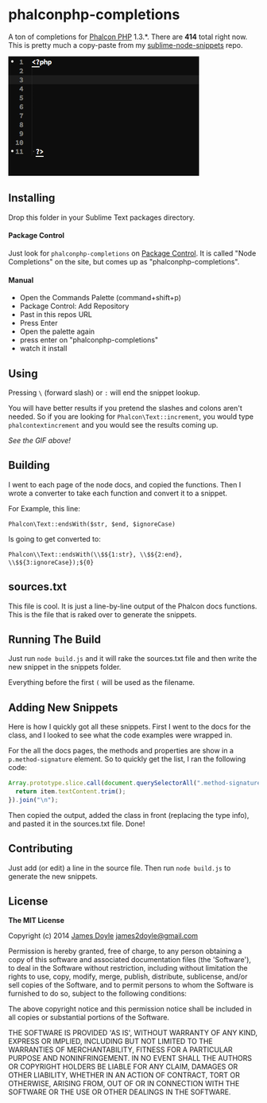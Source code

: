 phalconphp-completions
======================

A ton of completions for [Phalcon PHP](http://phalconphp.com/en/) 1.3.\*. There are **414** total right now. This is pretty much a copy-paste from my [sublime-node-snippets](https://github.com/james2doyle/sublime-node-snippets) repo.

![testing example](https://raw.githubusercontent.com/james2doyle/phalconphp-completions/master/testing.gif)

## Installing

Drop this folder in your Sublime Text packages directory.

#### Package Control

Just look for `phalconphp-completions` on [Package Control](https://sublime.wbond.net/packages/Node%20Completions). It is called "Node Completions" on the site, but comes up as "phalconphp-completions".

#### Manual

* Open the Commands Palette (command+shift+p)
* Package Control: Add Repository
* Past in this repos URL
* Press Enter
* Open the palette again
* press enter on "phalconphp-completions"
* watch it install

## Using

Pressing `\` (forward slash) or `:` will end the snippet lookup.

You will have better results if you pretend the slashes and colons aren't needed. So if you are looking for `Phalcon\Text::increment`, you would type `phalcontextincrement` and you would see the results coming up.

*See the GIF above!*

## Building

I went to each page of the node docs, and copied the functions. Then I wrote a converter to take each function and convert it to a snippet.

For Example, this line:

```
Phalcon\Text::endsWith($str, $end, $ignoreCase)
```

Is going to get converted to:

```
Phalcon\\Text::endsWith(\\$${1:str}, \\$${2:end}, \\$${3:ignoreCase});${0}
```

## sources.txt

This file is cool. It is just a line-by-line output of the Phalcon docs functions. This is the file that is raked over to generate the snippets.

## Running The Build

Just run `node build.js` and it will rake the sources.txt file and then write the new snippet in the snippets folder.

Everything before the first `(` will be used as the filename.

## Adding New Snippets

Here is how I quickly got all these snippets. First I went to the docs for the class, and I looked to see what the code examples were wrapped in.

For the all the docs pages, the methods and properties are show in a `p.method-signature` element. So to quickly get the list, I ran the following code:

```javascript
Array.prototype.slice.call(document.querySelectorAll(".method-signature"), 0).map(function(item){
  return item.textContent.trim();
}).join("\n");
```

Then copied the output, added the class in front (replacing the type info), and pasted it in the sources.txt file. Done!

## Contributing

Just add (or edit) a line in the source file. Then run `node build.js` to generate the new snippets.

## License

**The MIT License**

Copyright (c) 2014 [James Doyle](http://twitter.com/james2doyle) james2doyle@gmail.com

Permission is hereby granted, free of charge, to any person obtaining
a copy of this software and associated documentation files (the
'Software'), to deal in the Software without restriction, including
without limitation the rights to use, copy, modify, merge, publish,
distribute, sublicense, and/or sell copies of the Software, and to
permit persons to whom the Software is furnished to do so, subject to
the following conditions:

The above copyright notice and this permission notice shall be
included in all copies or substantial portions of the Software.

THE SOFTWARE IS PROVIDED 'AS IS', WITHOUT WARRANTY OF ANY KIND,
EXPRESS OR IMPLIED, INCLUDING BUT NOT LIMITED TO THE WARRANTIES OF
MERCHANTABILITY, FITNESS FOR A PARTICULAR PURPOSE AND NONINFRINGEMENT.
IN NO EVENT SHALL THE AUTHORS OR COPYRIGHT HOLDERS BE LIABLE FOR ANY
CLAIM, DAMAGES OR OTHER LIABILITY, WHETHER IN AN ACTION OF CONTRACT,
TORT OR OTHERWISE, ARISING FROM, OUT OF OR IN CONNECTION WITH THE
SOFTWARE OR THE USE OR OTHER DEALINGS IN THE SOFTWARE.